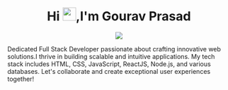  <h1 align="center" > Hi <img width="30px" src ="https://camo.githubusercontent.com/d3359cb00ab0b5ed8f2e1fe3fceb4fbaf3b614340f8c0db99c17b9f50b351770/68747470733a2f2f656d6f6a69732e736c61636b6d6f6a69732e636f6d2f656d6f6a69732f696d616765732f313533313834393433302f343234362f626c6f622d73756e676c61737365732e6769663f31353331383439343330">,I'm Gourav Prasad</h1>

<p align="center">
  <img src="https://readme-typing-svg.herokuapp.com/?lines=Full%20Stack%20Developer;&center=true&width=500&height=50">
</p>

<p>
Dedicated Full Stack Developer passionate about crafting innovative web solutions.I thrive in building scalable and intuitive applications.
 My tech stack includes HTML, CSS, JavaScript, ReactJS, Node.js, and various databases. Let's collaborate and create exceptional user experiences together!</p>


